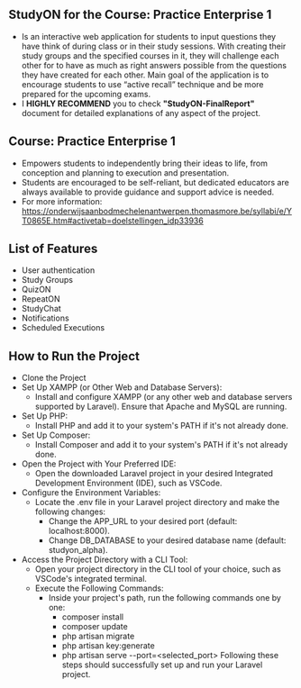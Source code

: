 ## StudyON for the Course: Practice Enterprise 1
- Is an interactive web application for students to input questions they have think of during class or in their study sessions. With creating their study groups and the specified courses in it, they will challenge each other for to have as much as right answers possible from the questions they have created for each other. Main goal of the application is to encourage students to use “active recall” technique and be more prepared for the upcoming exams.
- I **HIGHLY RECOMMEND** you to check **"StudyON-FinalReport"** document for detailed explanations of any aspect of the project.

## Course: Practice Enterprise 1
- Empowers students to independently bring their ideas to life, from conception and planning to execution and presentation.
- Students are encouraged to be self-reliant, but dedicated educators are always available to provide guidance and support advice is needed.
- For more information: https://onderwijsaanbodmechelenantwerpen.thomasmore.be/syllabi/e/YT0865E.htm#activetab=doelstellingen_idp33936

## List of Features
- User authentication
- Study Groups
- QuizON
- RepeatON
- StudyChat
- Notifications
- Scheduled Executions


## How to Run the Project
- Clone the Project
- Set Up XAMPP (or Other Web and Database Servers):
    - Install and configure XAMPP (or any other web and database servers supported by Laravel). Ensure that Apache and MySQL are running.
- Set Up PHP:
    - Install PHP and add it to your system's PATH if it's not already done.
- Set Up Composer:
    - Install Composer and add it to your system's PATH if it's not already done.
- Open the Project with Your Preferred IDE:
    - Open the downloaded Laravel project in your desired Integrated Development Environment (IDE), such as VSCode.
- Configure the Environment Variables:
    - Locate the .env file in your Laravel project directory and make the following changes:
        - Change the APP_URL to your desired port (default: localhost:8000).
        - Change DB_DATABASE to your desired database name (default: studyon_alpha).
- Access the Project Directory with a CLI Tool:
    - Open your project directory in the CLI tool of your choice, such as VSCode's integrated terminal.
    - Execute the Following Commands:
        - Inside your project's path, run the following commands one by one:
            - composer install
            - composer update
            - php artisan migrate
            - php artisan key:generate
            - php artisan serve --port=<selected_port>
Following these steps should successfully set up and run your Laravel project.
